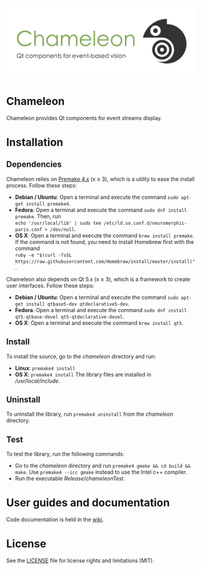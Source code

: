 ![chameleon](chameleonBanner.png "The Chameleon banner")

# Chameleon

Chameleon provides Qt components for event streams display.

# Installation

## Dependencies

Chameleon relies on [Premake 4.x](https://github.com/premake/premake-4.x) (x ≥ 3), which is a utility to ease the install process. Follow these steps:
  - __Debian / Ubuntu__: Open a terminal and execute the command `sudo apt-get install premake4`.
  - __Fedora__: Open a terminal and execute the command `sudo dnf install premake`. Then, run<br />
  `echo '/usr/local/lib' | sudo tee /etc/ld.so.conf.d/neuromorphic-paris.conf > /dev/null`.
  - __OS X__: Open a terminal and execute the command `brew install premake`. If the command is not found, you need to install Homebrew first with the command<br />
  `ruby -e "$(curl -fsSL https://raw.githubusercontent.com/Homebrew/install/master/install)"`.

Chameleon also depends on Qt 5.x (x ≥ 3), which is a framework to create user interfaces. Follow these steps:

  - __Debian / Ubuntu__: Open a terminal and execute the command `sudo apt-get install qtbase5-dev qtdeclarative5-dev`.
  - __Fedora__: Open a terminal and execute the command `sudo dnf install qt5-qtbase-devel qt5-qtdeclarative-devel`.
  - __OS X__: Open a terminal and execute the command `brew install qt5`.

## Install

To install the source, go to the *chameleon* directory and run:
  - __Linux__: `premake4 install`
  - __OS X__: `premake4 install`
The library files are installed in */usr/local/include*.

## Uninstall

To uninstall the library, run `premake4 uninstall` from the *chameleon* directory.

## Test

To test the library, run the following commands:
  - Go to the *chameleon* directory and run `premake4 gmake && cd build && make`. Use `premake4 --icc gmake` instead to use the Intel c++ compiler.
  - Run the executable *Release/chameleonTest*.

# User guides and documentation

Code documentation is held in the [wiki](https://github.com/neuromorphic-paris/chameleon/wiki).

# License

See the [LICENSE](LICENSE.md) file for license rights and limitations (MIT).
